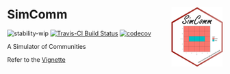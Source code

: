 # SimComm <img src="man/figures/logo.png" align="right" alt="" width="120" />

![stability-wip](https://img.shields.io/badge/stability-work_in_progress-lightgrey.svg)
[![Travis-CI Build Status](https://travis-ci.org/EricMarcon/SimComm.svg?branch=master)](https://travis-ci.org/EricMarcon/SimComm)
[![codecov](https://codecov.io/github/EricMarcon/SimComm/branch/master/graphs/badge.svg)](https://codecov.io/github/EricMarcon/SimComm)

A Simulator of Communities


Refer to the [Vignette](https://EricMarcon.github.io/SimComm/)

